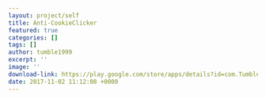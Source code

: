 ```yaml
---
layout: project/self
title: Anti-CookieClicker
featured: true
categories: []
tags: []
author: tumble1999
excerpt: ''
image: ''
download-link: https://play.google.com/store/apps/details?id=com.TumbleNet.AntiCookieClicker&hl=en
date: 2017-11-02 11:12:08 +0000
---
```

